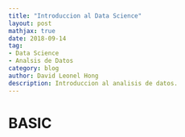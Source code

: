 ```yaml
---
title: "Introduccion al Data Science"
layout: post
mathjax: true
date: 2018-09-14
tag:
- Data Science
- Analsis de Datos
category: blog
author: David Leonel Hong
description: Introduccion al analisis de datos.
---
```

# BASIC
